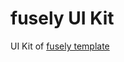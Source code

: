 # fusely UI Kit

UI Kit of [fusely template](https://www.figma.com/community/file/1046774226276680836)